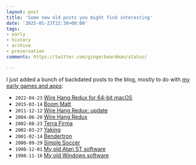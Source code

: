 ```yaml
---
layout: post
title: 'Some new old posts you might find interesting'
date: '2025-01-23T22:38+00:00'
tags:
- early
- history
- archive
- preservation
comments: https://twitter.com/gingerbeardman/status/

---
```


I just added a bunch of backdated posts to the blog, mostly to do with [my early games and apps](/tag/early/):

- `2022-04-23` [Wire Hang Redux for 64-bit macOS](/2022/04/23/wire-hang-redux-for-64-bit-macos/)
- `2015-03-14` [Boom Matt](/2015/03/14/boom-matt/)
- `2011-12-12` [Wire Hang Redux: update](/2011/12/12/wire-hang-redux-update/)
- `2004-06-20` [Wire Hang Redux](/2004/06/20/wire-hang-redux/)
- `2002-08-23` [Terra Firma](/2002/08/23/terra-firma/)
- `2002-03-27` [Yaking](/2002/03/27/yaking/)
- `2001-02-14` [Bendertron](/2001/02/14/bendertron/)
- `2000-09-29` [Simple Soccer](/2000/09/29/simple-soccer/)
- `1998-12-01` [My old Atari ST software](/1998/12/01/my-old-atari-st-software/)
- `1998-11-16` [My old Windows software](/1998/11/16/my-old-windows-software/)
